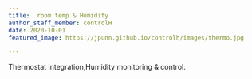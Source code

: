```yaml
---
title:  room temp & Humidity
author_staff_member: controlH
date: 2020-10-01
featured_image: https://jpunn.github.io/controlh/images/thermo.jpg

---
```

Thermostat integration,Humidity monitoring & control.
